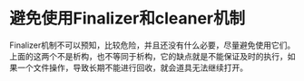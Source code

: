 # 避免使用Finalizer和cleaner机制

Finalizer机制不可以预知，比较危险，并且还没有什么必要，尽量避免使用它们。上面的这两个不是析构，也不等同于析构，它的缺点就是不能保证及时的执行，如果一个文件操作，导致长期不能进行回收，就会道具无法继续打开。